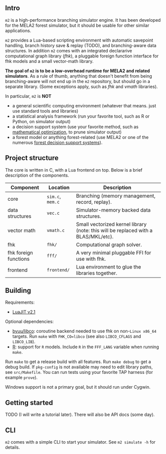 Intro
-----
`m2` is a high-performance branching simulator engine.
It has been developed for the MELA2 forest simulator, but it
should be usable for other similar applications.

`m2` provides a Lua-based scripting environment with automatic
savepoint handling, branch history save & replay (TODO),
and branching-aware data structures.
In addition `m2` comes with an integrated declararive computational graph
library (*fhk*), a pluggable foreign function interface for fhk models
and a small vector-math library.

**The goal of `m2` is to be a low-overhead runtime for MELA2 and related simulators**.
As a rule of thumb, anything that doesn't benefit from being branching-aware will not end up
in the `m2` repository, but should go in a separate library.
(Some exceptions apply, such as *fhk* and *vmath* libraries).

In particular, `m2` is **NOT**
- a general scientific computing environment (whatever that means. just use standard tools and libraries)
- a statistical analysis framework (run your favorite tool, such as R or Python, on simulator output)
- a decision support system (use your favorite method, such as [mathematical optimization](http://mela2.metla.fi/mela/j/jlp.htm), to prune simulator output)
- a forest model or anything forest-related (use MELA2 or one of the numerous [forest decision support systems](http://www.forestdss.org/wiki/index.php?title=Category:DSS)).

Project structure
-----------------
The core is written in C, with a Lua frontend on top.
Below is a brief description of the components.

| Component | Location | Description |
|-----------|----------|-------------|
| core | `sim.c`, `mem.c` | Branching (memory management, record, replay). |
| data structures | `vec.c` | Simulator-memory backed data structures. |
| vector math | `vmath.c` | Small vectorized kernel library (note: this will be replaced with a BLAS/MKL/etc). |
| fhk | `fhk/` | Computational graph solver. |
| fhk foreign functions | `fff/` | A very minimal pluggable FFI for use with fhk. |
| frontend | `frontend/` | Lua environment to glue the libraries together. |

Building
--------

Requirements:
* [LuaJIT v2.1](http://luajit.org/)

Optional dependencies:
* [byuu/libco](https://github.com/creationix/libco): coroutine backend needed to use fhk on
	non-`Linux x86_64` targets. Run `make` with `FHK_CO=libco` (see also `LIBCO_CFLAGS`
	and `LIBCO_LIB`).
* [R](https://www.r-project.org/): support for `R` models. Include `R` in the `FFF_LANG`
	variable when running `make`.

Run `make` to get a release build with all features.
Run `make debug` to get a debug build.
If `pkg-config` is not available may need to edit library paths, see `src/Makefile`.
You can run tests using your favorite TAP harness (for example `prove`).

Windows support is not a primary goal, but it should run under Cygwin.

Getting started
---------------
TODO (I will write a tutorial later). There will also be API docs (some day).

CLI
---
`m2` comes with a simple CLI to start your simulator. See `m2 simulate -h` for details.
